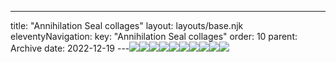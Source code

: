 ---
title: "Annihilation Seal collages"
layout: layouts/base.njk
eleventyNavigation:
  key: "Annihilation Seal collages"
  order: 10
  parent: Archive
date: 2022-12-19
---![](https://s3.eu-west-1.amazonaws.com/jessicaakerman.com/Fantasyrocks.jpg)![](https://s3.eu-west-1.amazonaws.com/jessicaakerman.com/Collage4.jpg)![](https://s3.eu-west-1.amazonaws.com/jessicaakerman.com/Collage2.jpg)![](https://s3.eu-west-1.amazonaws.com/jessicaakerman.com/Collage1.jpg)![](https://s3.eu-west-1.amazonaws.com/jessicaakerman.com/JAkerman_Annihilation+Seal-yellow.jpg)![](https://s3.eu-west-1.amazonaws.com/jessicaakerman.com/JAkerman_Annihilation+Seal-black.jpg)![](https://s3.eu-west-1.amazonaws.com/jessicaakerman.com/JAkerman_Annihilation+Seal-pink.jpg)![](https://s3.eu-west-1.amazonaws.com/jessicaakerman.com/Wingexplosion.jpg)![](https://s3.eu-west-1.amazonaws.com/jessicaakerman.com/collage3.jpg)![](https://s3.eu-west-1.amazonaws.com/jessicaakerman.com/JAkerman_Annihilation+Seal2.jpg)